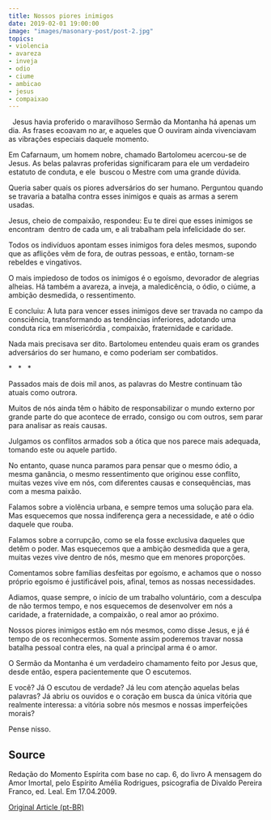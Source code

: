 ```yaml
---
title: Nossos piores inimigos
date: 2019-02-01 19:00:00
image: "images/masonary-post/post-2.jpg"
topics: 
- violencia
- avareza
- inveja
- odio
- ciume
- ambicao
- jesus
- compaixao
---
```

 
Jesus havia proferido o maravilhoso Sermão da Montanha há apenas um dia. As
frases ecoavam no ar, e aqueles que O ouviram ainda vivenciavam as vibrações
especiais daquele momento.

Em Cafarnaum, um homem nobre, chamado Bartolomeu acercou-se de Jesus. As belas
palavras proferidas significaram para ele um verdadeiro estatuto de conduta, e
ele  buscou o Mestre com uma grande dúvida.

Queria saber quais os piores adversários do ser humano. Perguntou quando se
travaria a batalha contra esses inimigos e quais as armas a serem usadas.

Jesus, cheio de compaixão, respondeu: Eu te direi que esses inimigos se
encontram  dentro de cada um, e ali trabalham pela infelicidade do ser.

Todos os indivíduos apontam esses inimigos fora deles mesmos, supondo que as
aflições vêm de fora, de outras pessoas, e então, tornam-se rebeldes e
vingativos.

O mais impiedoso de todos os inimigos é o egoísmo, devorador de alegrias
alheias. Há também a avareza, a inveja, a maledicência, o ódio, o ciúme, a
ambição desmedida, o ressentimento.

E concluiu: A luta para vencer esses inimigos deve ser travada no campo da
consciência, transformando as tendências inferiores, adotando uma conduta rica
em misericórdia , compaixão, fraternidade e caridade.

Nada mais precisava ser dito. Bartolomeu entendeu quais eram os grandes
adversários do ser humano, e como poderiam ser combatidos.

*   *   *

Passados mais de dois mil anos, as palavras do Mestre continuam tão atuais como
outrora.

Muitos de nós ainda têm o hábito de responsabilizar o mundo externo por grande
parte do que acontece de errado, consigo ou com outros, sem parar para analisar
as reais causas.

Julgamos os conflitos armados sob a ótica que nos parece mais adequada, tomando
este ou aquele partido.

No entanto, quase nunca paramos para pensar que o mesmo ódio, a mesma ganância,
o mesmo ressentimento que originou esse conflito, muitas vezes vive em nós, com
diferentes causas e consequências, mas com a mesma paixão.

Falamos sobre a violência urbana, e sempre temos uma solução para ela. Mas
esquecemos que nossa indiferença gera a necessidade, e até o ódio daquele que
rouba.

Falamos sobre a corrupção, como se ela fosse exclusiva daqueles que detêm o
poder. Mas esquecemos que a ambição desmedida que a gera, muitas vezes vive
dentro de nós, mesmo que em menores proporções.

Comentamos sobre famílias desfeitas por egoísmo, e achamos que o nosso próprio
egoísmo é justificável pois, afinal, temos as nossas necessidades.

Adiamos, quase sempre, o início de um trabalho voluntário, com a desculpa de
não termos tempo, e nos esquecemos de desenvolver em nós a caridade, a
fraternidade, a compaixão, o real amor ao próximo.

Nossos piores inimigos estão em nós mesmos, como disse Jesus, e já é tempo de
os reconhecermos. Somente assim poderemos travar nossa batalha pessoal contra
eles, na qual a principal arma é o amor.

O Sermão da Montanha é um verdadeiro chamamento feito por Jesus que, desde
então, espera pacientemente que O escutemos.

E você? Já O escutou de verdade? Já leu com atenção aquelas belas palavras? Já
abriu os ouvidos e o coração em busca da única vitória que realmente interessa:
a vitória sobre nós mesmos e nossas imperfeições morais?

Pense nisso.

## Source
Redação do Momento Espírita com base no cap. 6, do livro A mensagem do
Amor Imortal, pelo Espírito Amélia Rodrigues, psicografia de Divaldo Pereira Franco, ed.
Leal.
Em 17.04.2009.


[Original Article (pt-BR)](http://www.momento.com.br/pt/ler_texto.php?id=2181)


